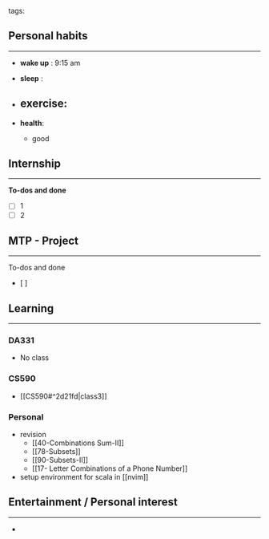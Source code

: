 tags: 
## Personal habits
--- 

- **wake up** : 9:15 am

- **sleep** :

-  **exercise**:
	- 

-  **health**: 
	- good



## Internship 
---
**To-dos and done**
- [ ] 1
- [ ] 2

## MTP - Project
--- 
To-dos and done
- [ ] 



## Learning
---
### DA331
- No class

### CS590
- [[CS590#^2d21fd|class3]]

### Personal
- revision
	- [[40-Combinations Sum-II]]
	- [[78-Subsets]]
	- [[90-Subsets-II]]
	- [[17- Letter Combinations of a Phone Number]]
- setup environment for scala in [[nvim]]
## Entertainment / Personal interest
---
- 